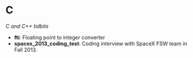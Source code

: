 C
=
_C and C++ tidbits_

  * __fti__: Floating point to integer converter
  * __spacex\_2013\_coding\_test__: Coding interview with SpaceX FSW team in Fall 2013.

